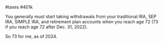 #taxes #401k

You generally must start taking withdrawals from your traditional IRA, SEP
IRA, SIMPLE IRA, and retirement plan accounts when you reach age 72 (73 if
you reach age 72 after Dec. 31, 2022).

So 73 for me, as of 2024.
